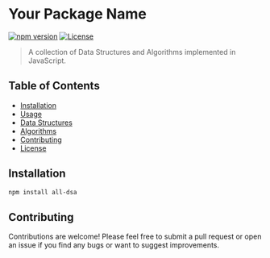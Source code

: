 # Your Package Name

[![npm version](https://img.shields.io/npm/v/your-package-name.svg)](https://www.npmjs.com/package/your-package-name)
[![License](https://img.shields.io/badge/license-MIT-blue.svg)](https://github.com/your-username/your-package-name/blob/master/LICENSE)

> A collection of Data Structures and Algorithms implemented in JavaScript.

## Table of Contents

- [Installation](#installation)
- [Usage](#usage)
- [Data Structures](#data-structures)
- [Algorithms](#algorithms)
- [Contributing](#contributing)
- [License](#license)

## Installation

```bash
npm install all-dsa
```

## Contributing

Contributions are welcome! Please feel free to submit a pull request or open an issue if you find any bugs or want to suggest improvements.
